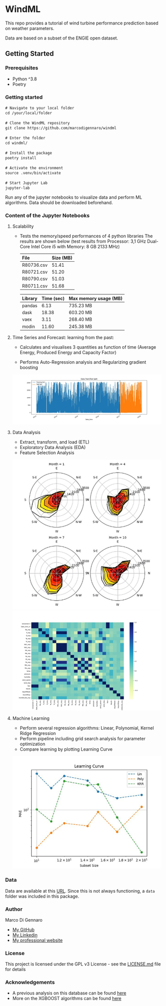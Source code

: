 # WindML

This repo provides a tutorial of wind turbine performance prediction based on weather parameters. 

Data are based on a subset of the ENGIE open dataset.

## Getting Started

### Prerequisites

- Python ^3.8
- Poetry 

### Getting started

```
# Navigate to your local folder
cd /your/local/folder

# Clone the WindML repository
git clone https://github.com/marcodigennaro/windml  

# Enter the folder
cd windml/

# Install the package
poetry install

# Activate the environment
source .venv/bin/activate

# Start Jupyter Lab
jupyter-lab  
```

Run any of the jupyter notebooks to visualize data and perform ML algorithms.
Data should be downloaded beforehand. 

### Content of the Jupyter Notebooks

  1. Scalability

     - Tests the memory/speed performances of 4 python libraries
          The results are shown below (test results from Processor: 3,1 GHz Dual-Core Intel Core i5 with Memory: 8 GB 2133 MHz)
          
          | File       | Size (MB) |
          |------------|-----------|
          | R80736.csv | 51.41     |
          | R80721.csv | 51.20     |
          | R80790.csv | 51.03     |
          | R80711.csv | 51.68     |
          
          | Library | Time (sec) | Max memory usage (MB) |
          |---------|------------|-----------------------|
          | pandas  | 6.13       | 735.23 MB             |
          | dask    | 18.38      | 603.20 MB             |
          | vaex    | 3.11       | 268.40 MB             |
          | modin   | 11.60      | 245.38 MB             |
                    
  2. Time Series and Forecast: learning from the past:
     
     - Calculates and visualises 3 quantities as function of time (Average Energy, Produced Energy and Capacity Factor)
     
     - Performs Auto-Regression analysis and Regularizing gradient boosting 

     ![plot](https://github.com/marcodigennaro/windml/blob/main/images/time_evolution_P_avg.jpeg)
          
  3. Data Analysis

     - Extract, transform, and load (ETL) 
     - Exploratory Data Analysis (EDA) 
     - Feature Selection Analysis

     ![plot](https://github.com/marcodigennaro/windml/blob/main/images/windrose.jpeg)
     ![plot](https://github.com/marcodigennaro/windml/blob/main/images/heatmap.jpeg)
     

  4. Machine Learning

     - Perform several regression algorithms: Linear, Polynomial, Kernel Ridge Regression
     - Perform pipeline including grid search analysis for parameter optimization
     - Compare learning by plotting Learning Curve

     ![plot](https://github.com/marcodigennaro/windml/blob/main/images/learning_curve.jpeg)

### Data

Data are available at this [URL](https://opendata-renewables.engie.com/pages/home/).
Since this is not always functioning, a `data` folder was included in this package.

### Author

Marco Di Gennaro 
- [My GitHub](https://github.com/marcodigennaro)
- [My Linkedin](https://www.linkedin.com/in/marcodig/)
- [My professional website](https://atomistic-modelling.com/)

### License

This project is licensed under the GPL v3 License - see the [LICENSE.md](https://github.com/marcodigennaro/WindML/blob/main/LICENSE.md) file for details
 
### Acknowledgements

- A previous analysis on this database can be found [here](https://github.com/matteobonanomi/dsnd-wind-farm?tab=readme-ov-file)
- More on the XGBOOST algorithms can be found [here](https://www.youtube.com/watch?v=vV12dGe_Fho&t=1143s)



